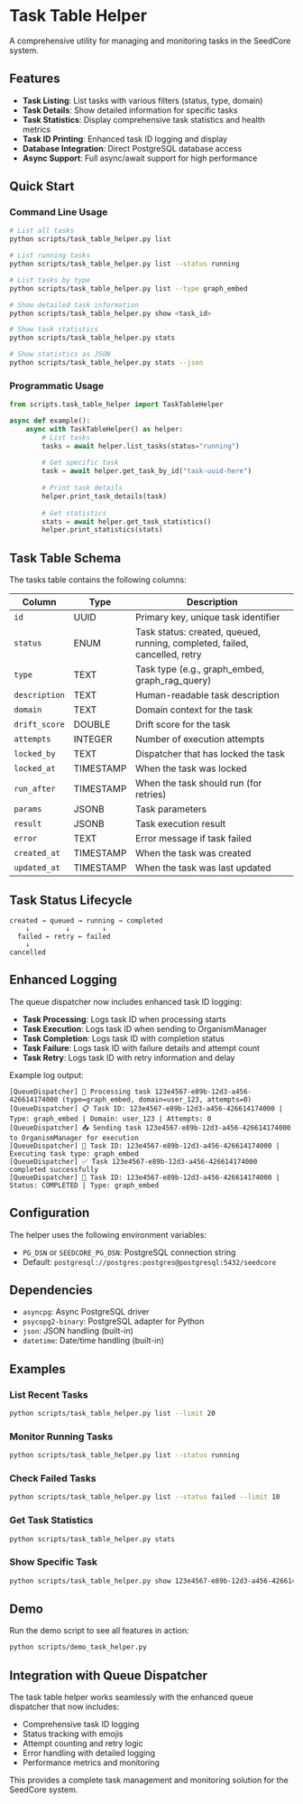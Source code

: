 # Task Table Helper

A comprehensive utility for managing and monitoring tasks in the SeedCore system.

## Features

- **Task Listing**: List tasks with various filters (status, type, domain)
- **Task Details**: Show detailed information for specific tasks
- **Task Statistics**: Display comprehensive task statistics and health metrics
- **Task ID Printing**: Enhanced task ID logging and display
- **Database Integration**: Direct PostgreSQL database access
- **Async Support**: Full async/await support for high performance

## Quick Start

### Command Line Usage

```bash
# List all tasks
python scripts/task_table_helper.py list

# List running tasks
python scripts/task_table_helper.py list --status running

# List tasks by type
python scripts/task_table_helper.py list --type graph_embed

# Show detailed task information
python scripts/task_table_helper.py show <task_id>

# Show task statistics
python scripts/task_table_helper.py stats

# Show statistics as JSON
python scripts/task_table_helper.py stats --json
```

### Programmatic Usage

```python
from scripts.task_table_helper import TaskTableHelper

async def example():
    async with TaskTableHelper() as helper:
        # List tasks
        tasks = await helper.list_tasks(status="running")
        
        # Get specific task
        task = await helper.get_task_by_id("task-uuid-here")
        
        # Print task details
        helper.print_task_details(task)
        
        # Get statistics
        stats = await helper.get_task_statistics()
        helper.print_statistics(stats)
```

## Task Table Schema

The tasks table contains the following columns:

| Column | Type | Description |
|--------|------|-------------|
| `id` | UUID | Primary key, unique task identifier |
| `status` | ENUM | Task status: created, queued, running, completed, failed, cancelled, retry |
| `type` | TEXT | Task type (e.g., graph_embed, graph_rag_query) |
| `description` | TEXT | Human-readable task description |
| `domain` | TEXT | Domain context for the task |
| `drift_score` | DOUBLE | Drift score for the task |
| `attempts` | INTEGER | Number of execution attempts |
| `locked_by` | TEXT | Dispatcher that has locked the task |
| `locked_at` | TIMESTAMP | When the task was locked |
| `run_after` | TIMESTAMP | When the task should run (for retries) |
| `params` | JSONB | Task parameters |
| `result` | JSONB | Task execution result |
| `error` | TEXT | Error message if task failed |
| `created_at` | TIMESTAMP | When the task was created |
| `updated_at` | TIMESTAMP | When the task was last updated |

## Task Status Lifecycle

```
created → queued → running → completed
    ↓         ↓        ↓
  failed ← retry ← failed
    ↓
cancelled
```

## Enhanced Logging

The queue dispatcher now includes enhanced task ID logging:

- **Task Processing**: Logs task ID when processing starts
- **Task Execution**: Logs task ID when sending to OrganismManager
- **Task Completion**: Logs task ID with completion status
- **Task Failure**: Logs task ID with failure details and attempt count
- **Task Retry**: Logs task ID with retry information and delay

Example log output:
```
[QueueDispatcher] 🚀 Processing task 123e4567-e89b-12d3-a456-426614174000 (type=graph_embed, domain=user_123, attempts=0)
[QueueDispatcher] 📋 Task ID: 123e4567-e89b-12d3-a456-426614174000 | Type: graph_embed | Domain: user_123 | Attempts: 0
[QueueDispatcher] 📤 Sending task 123e4567-e89b-12d3-a456-426614174000 to OrganismManager for execution
[QueueDispatcher] 🎯 Task ID: 123e4567-e89b-12d3-a456-426614174000 | Executing task type: graph_embed
[QueueDispatcher] ✅ Task 123e4567-e89b-12d3-a456-426614174000 completed successfully
[QueueDispatcher] 🎉 Task ID: 123e4567-e89b-12d3-a456-426614174000 | Status: COMPLETED | Type: graph_embed
```

## Configuration

The helper uses the following environment variables:

- `PG_DSN` or `SEEDCORE_PG_DSN`: PostgreSQL connection string
- Default: `postgresql://postgres:postgres@postgresql:5432/seedcore`

## Dependencies

- `asyncpg`: Async PostgreSQL driver
- `psycopg2-binary`: PostgreSQL adapter for Python
- `json`: JSON handling (built-in)
- `datetime`: Date/time handling (built-in)

## Examples

### List Recent Tasks
```bash
python scripts/task_table_helper.py list --limit 20
```

### Monitor Running Tasks
```bash
python scripts/task_table_helper.py list --status running
```

### Check Failed Tasks
```bash
python scripts/task_table_helper.py list --status failed --limit 10
```

### Get Task Statistics
```bash
python scripts/task_table_helper.py stats
```

### Show Specific Task
```bash
python scripts/task_table_helper.py show 123e4567-e89b-12d3-a456-426614174000
```

## Demo

Run the demo script to see all features in action:

```bash
python scripts/demo_task_helper.py
```

## Integration with Queue Dispatcher

The task table helper works seamlessly with the enhanced queue dispatcher that now includes:

- Comprehensive task ID logging
- Status tracking with emojis
- Attempt counting and retry logic
- Error handling with detailed logging
- Performance metrics and monitoring

This provides a complete task management and monitoring solution for the SeedCore system.



